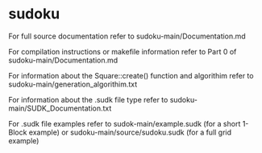 # sudoku

For full source documentation refer to sudoku-main/Documentation.md

For compilation instructions or makefile information refer to Part 0 of sudoku-main/Documentation.md

For information about the Square::create() function and algorithim refer to sudoku-main/generation_algorithim.txt

For information about the .sudk file type refer to sudoku-main/SUDK_Documentation.txt

For .sudk file examples refer to sudok-main/example.sudk (for a short 1-Block example) or sudoku-main/source/sudoku.sudk (for a full grid example)
